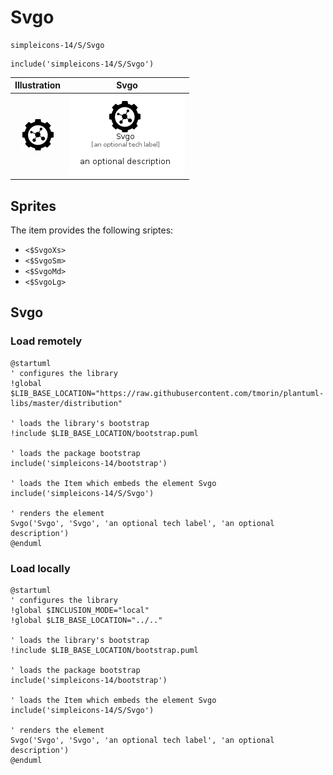 # Svgo


```text
simpleicons-14/S/Svgo
```

```text
include('simpleicons-14/S/Svgo')
```



| Illustration | Svgo |
| :---: | :---: |
| ![illustration for Illustration](../../simpleicons-14/S/Svgo.png) | ![illustration for Svgo](../../simpleicons-14/S/Svgo.Local.png) |



## Sprites
The item provides the following sriptes:

- `<$SvgoXs>`
- `<$SvgoSm>`
- `<$SvgoMd>`
- `<$SvgoLg>`





## Svgo

### Load remotely
```plantuml
@startuml
' configures the library
!global $LIB_BASE_LOCATION="https://raw.githubusercontent.com/tmorin/plantuml-libs/master/distribution"

' loads the library's bootstrap
!include $LIB_BASE_LOCATION/bootstrap.puml

' loads the package bootstrap
include('simpleicons-14/bootstrap')

' loads the Item which embeds the element Svgo
include('simpleicons-14/S/Svgo')

' renders the element
Svgo('Svgo', 'Svgo', 'an optional tech label', 'an optional description')
@enduml
```

### Load locally
```plantuml
@startuml
' configures the library
!global $INCLUSION_MODE="local"
!global $LIB_BASE_LOCATION="../.."

' loads the library's bootstrap
!include $LIB_BASE_LOCATION/bootstrap.puml

' loads the package bootstrap
include('simpleicons-14/bootstrap')

' loads the Item which embeds the element Svgo
include('simpleicons-14/S/Svgo')

' renders the element
Svgo('Svgo', 'Svgo', 'an optional tech label', 'an optional description')
@enduml
```

